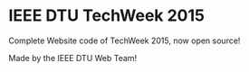 # IEEE DTU TechWeek 2015

Complete Website code of TechWeek 2015, now open source!

Made by the IEEE DTU Web Team!